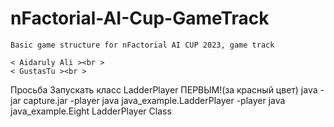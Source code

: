 # nFactorial-AI-Cup-GameTrack
    Basic game structure for nFactorial AI CUP 2023, game track

    < Aidaruly Ali ><br >
    < GustasTu ><br > 
Просьба Запускать класс LadderPlayer ПЕРВЫМ!(за красный цвет)
 java -jar capture.jar -player java java_example.LadderPlayer -player java java_example.Eight
LadderPlayer Class
